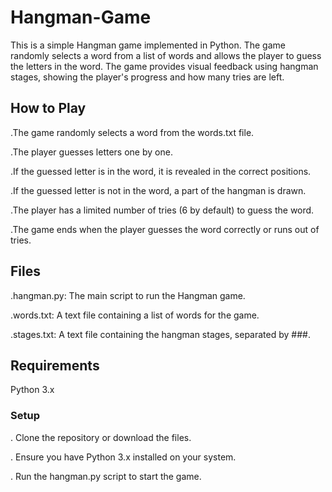 # Hangman-Game


This is a simple Hangman game implemented in Python. The game randomly selects a word from a list of words and allows the player to guess the letters in the word. The game provides visual feedback using hangman stages, showing the player's progress and how many tries are left.


## How to Play

.The game randomly selects a word from the words.txt file.

.The player guesses letters one by one.

.If the guessed letter is in the word, it is revealed in the correct positions.

.If the guessed letter is not in the word, a part of the hangman is drawn.

.The player has a limited number of tries (6 by default) to guess the word.

.The game ends when the player guesses the word correctly or runs out of tries.


## Files


.hangman.py: The main script to run the Hangman game.


.words.txt: A text file containing a list of words for the game.


.stages.txt: A text file containing the hangman stages, separated by ###.



## Requirements

Python 3.x


### Setup


 . Clone the repository or download the files.
 

. Ensure you have Python 3.x installed on your system.



. Run the hangman.py script to start the game.

